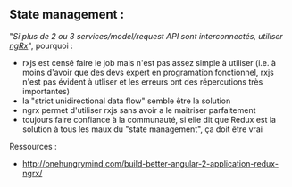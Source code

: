  State management :
 ------------------
 
 "_Si plus de 2 ou 3 services/model/request API sont interconnectés, utiliser [ngRx](https://github.com/ngrx/store)_", pourquoi :
 * rxjs est censé faire le job mais n'est pas assez simple à utiliser (i.e. à moins d'avoir que des devs expert en programation fonctionnel, rxjs n'est pas évident à utliser et les erreurs ont des répercutions très importantes)
 * la "strict unidirectional data flow" semble être la solution
 * ngrx permet d'utiliser rxjs sans avoir a le maitriser parfaitement
 * toujours faire confiance à la communauté, si elle dit que Redux est la solution à tous les maux du "state management", ça doit être vrai
 
 Ressources :
 * http://onehungrymind.com/build-better-angular-2-application-redux-ngrx/
